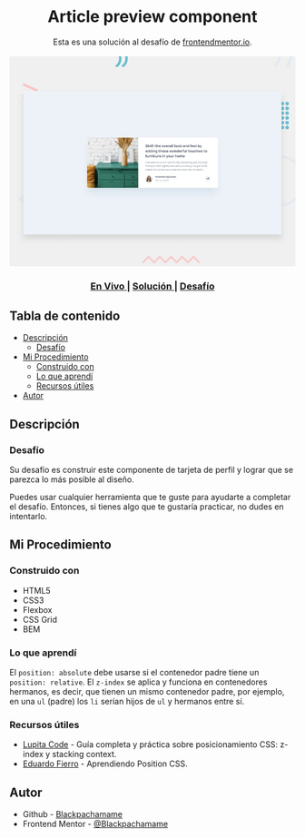 <h1 align="center">Article preview component</h1>

<div align="center">
   Esta es una solución al desafío de <a href="https://www.frontendmentor.io/">frontendmentor.io</a>.
</div>
<br>
<div align="center">
<img src="design/desktop-preview.jpg"></img>
  <h3>
    <a href="https://frontendmentor/newbie/article-preview-component/">
      En Vivo
    </a>
    <span> | </span>
    <a href="https://www.frontendmentor.io/solutions/article-preview-component-using-flexbox-css-grid-and-bem-w4vPtRNQVw">
      Solución
    </a>
   <span> | </span>
    <a href="https://www.frontendmentor.io/challenges/article-preview-component-dYBN_pYFT">
      Desafío
    </a>
  </h3>
</div>

## Tabla de contenido

- [Descripción](#descripción)
  - [Desafío](#desafío)
- [Mi Procedimiento](#mi-procedimiento)
  - [Construido con](#construido-con)
  - [Lo que aprendí](#lo-que-aprendí)
  - [Recursos útiles](#recursos-útiles)
- [Autor](#autor)

## Descripción

### Desafío

Su desafío es construir este componente de tarjeta de perfil y lograr que se parezca lo más posible al diseño.

Puedes usar cualquier herramienta que te guste para ayudarte a completar el desafío. Entonces, si tienes algo que te gustaría practicar, no dudes en intentarlo.

## Mi Procedimiento

### Construido con

- HTML5
- CSS3
- Flexbox
- CSS Grid
- BEM

### Lo que aprendí

El `position: absolute` debe usarse si el contenedor padre tiene un `position: relative`.
El `z-index` se aplica y funciona en contenedores hermanos, es decir, que tienen un mismo contenedor padre, por ejemplo, en una `ul` (padre) los `li` serían hijos de `ul` y hermanos entre sí.

### Recursos útiles

- [Lupita Code](https://dev.to/lupitacode/guia-completa-y-practica-sobre-posicionamiento-css-z-index-y-stacking-context-57ig) - Guía completa y práctica sobre posicionamiento CSS: z-index y stacking context.
- [Eduardo Fierro](https://www.youtube.com/watch?v=lhEJkeCJ3As) - Aprendiendo Position CSS.

## Autor

- Github - [Blackpachamame](https://github.com/Blackpachamame)
- Frontend Mentor - [@Blackpachamame](https://www.frontendmentor.io/profile/Blackpachamame)
